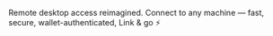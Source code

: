 Remote desktop access reimagined. Connect to any machine — fast, secure, wallet-authenticated, Link & go ⚡
